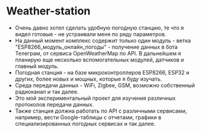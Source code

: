 # Weather-station
- Очень давно хотел сделать удобную погодную станцию, те что я видел готовые - не устраивали меня по ряду параметров.
- На данный момент комплекс содержит только один модуль - ветка "ESP8266_модуль_онлайн_погоды" - получение данных в бота Телеграм, от сервиса OpenWeatherMap по API. В дальнейшем я планирую еще несколько вспомогательных модулей, датчиков и главный модуль.
- Погодная станция - на базе микроконтроллеров ESP8266, ESP32 и других, более новых и мощных, которые я буду изучать.
- Среда передачи данных - WiFi, Zigbee, GSM, возможно собственный радиоканал и так далее.
- Это мой экспериментальный проект для изучения различных протоколов передачи данных. 
- Также станция должна работать по API с различными сервисами, например, вести Google-таблицы с отчетами, графики в специализированных погодных сервисах и так далее.

